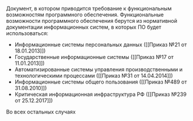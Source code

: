 Документ, в котором приводится требование к функциональным возможностям программного обеспечения. Функциональные возможности программного обеспечения берутся из нормативной документации информационных систем, в которых ПО будет использоваться:
- Информационные системы персональных данных ([[Приказ №21 от 18.01.2013]])
- Государственные информационные системы ([[Приказ №17 от 11.01.2013]])
- Автоматизированные системы управления производственными и технологическими процессами ([[Приказ №31 от 14.04.2014]])
- Информационные системы общего пользования ([[Приказ №489 от 31.08.2010]])
- Критическая информационная инфраструктура РФ ([[Приказ №239 от 25.12.2017]])

Во всех остальных случаях 